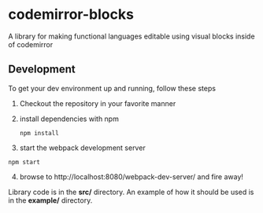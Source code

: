 # codemirror-blocks
A library for making functional languages editable using visual blocks inside of codemirror

## Development

To get your dev environment up and running, follow these steps

1. Checkout the repository in your favorite manner

2. install dependencies with npm

   `npm install`

3. start the webpack development server

  `npm start`

4. browse to http://localhost:8080/webpack-dev-server/ and fire away!

Library code is in the **src/** directory. An example of how it should be used is in the **example/** directory.
